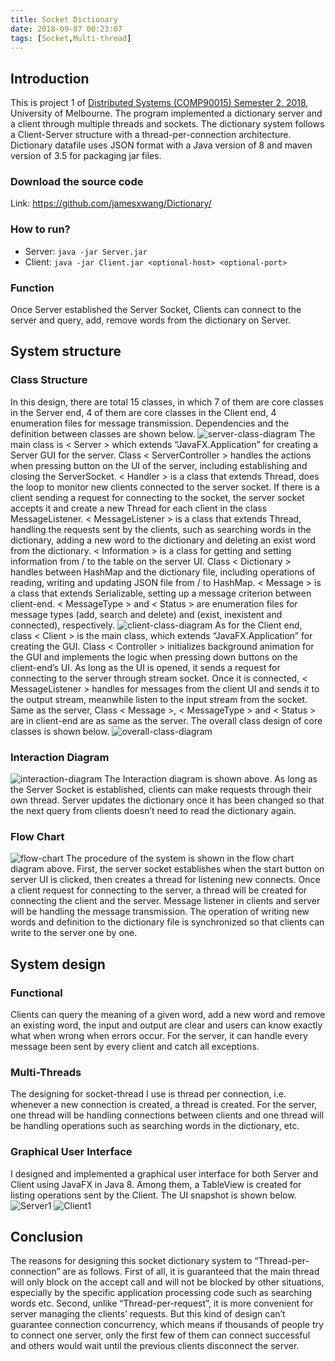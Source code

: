 ```yaml
---
title: Socket Dictionary
date: 2018-09-07 00:23:07
tags: [Socket,Multi-thread]
---
```

## Introduction
This is project 1 of [Distributed Systems (COMP90015) Semester 2, 2018](https://handbook.unimelb.edu.au/2018/subjects/comp90015), University of Melbourne. The program implemented a dictionary server and a client through multiple threads and sockets. The dictionary system follows a Client-Server structure with a thread-per-connection architecture. Dictionary datafile uses JSON format with a Java version of 8 and maven version of 3.5 for packaging jar files.  
### Download the source code
Link: https://github.com/jamesxwang/Dictionary/
<!--more-->

### How to run?
+ Server: `java -jar Server.jar`
+ Client: `java -jar Client.jar <optional-host> <optional-port>` 

### Function
Once Server established the Server Socket, Clients can connect to the server and query, add, remove words from the dictionary on Server.

## System structure
### Class Structure
In this design, there are total 15 classes, in which 7 of them are core classes in the Server end, 4 of them are core classes in the Client end, 4 enumeration files for message transmission. Dependencies and the definition between classes are shown below.
![server-class-diagram](../../../../images/socket/server-class-diagram.png)
The main class is < Server > which extends “JavaFX.Application” for creating a Server GUI for the server. Class < ServerController > handles the actions when pressing button on the UI of the server, including establishing and closing the ServerSocket. < Handler > is a class that extends Thread, does the loop to monitor new clients connected to the server socket. If there is a client sending a request for connecting to the socket, the server socket accepts it and create a new Thread for each client in the class MessageListener. < MessageListener > is a class that extends Thread, handling the requests sent by the clients, such as searching words in the dictionary, adding a new word to the dictionary and deleting an exist word from the dictionary. < Information > is a class for getting and setting information from / to the table on the server UI. Class < Dictionary > handles between HashMap and the dictionary file, including operations of reading, writing and updating JSON file from / to HashMap. < Message > is a class that extends Serializable, setting up a message criterion between client-end. < MessageType > and < Status > are enumeration files for message types (add, search and delete) and (exist, inexistent and connected), respectively.
![client-class-diagram](../../../../images/socket/client-class-diagram.png)
As for the Client end, class < Client > is the main class, which extends “JavaFX.Application” for creating the GUI. Class < Controller > initializes background animation for the GUI and implements the logic when pressing down buttons on the client-end’s UI. As long as the UI is opened, it sends a request for connecting to the server through stream socket. Once it is connected, < MessageListener > handles for messages from the client UI and sends it to the output stream, meanwhile listen to the input stream from the socket. Same as the server, Class < Message >, < MessageType > and < Status > are in client-end are as same as the server. The overall class design of core classes is shown below.
![overall-class-diagram](../../../../images/socket/overall-class-diagram.png)
### Interaction Diagram
![interaction-diagram](../../../../images/socket/interaction-diagram.png)
The Interaction diagram is shown above. As long as the Server Socket is established, clients can make requests through their own thread. Server updates the dictionary once it has been changed so that the next query from clients doesn’t need to read the dictionary again.
### Flow Chart
![flow-chart](../../../../images/socket/flow-chart.png)
The procedure of the system is shown in the flow chart diagram above. First, the server socket establishes when the start button on server UI is clicked, then creates a thread for listening new connects. Once a client request for connecting to the server, a thread will be created for connecting the client and the server. Message listener in clients and server will be handling the message transmission. The operation of writing new words and definition to the dictionary file is synchronized so that clients can write to the server one by one.

## System design
### Functional
Clients can query the meaning of a given word, add a new word and remove an existing word, the input and output are clear and users can know exactly what when wrong when errors occur. For the server, it can handle every message been sent by every client and catch all exceptions.
### Multi-Threads
The designing for socket-thread I use is thread per connection, i.e. whenever a new connection is created, a thread is created. For the server, one thread will be handling connections between clients and one thread will be handling operations such as searching words in the dictionary, etc.
### Graphical User Interface
I designed and implemented a graphical user interface for both Server and Client using JavaFX in Java 8. Among them, a TableView is created for listing operations sent by the Client. The UI snapshot is shown below.
![Server1](../../../../images/socket/Server1.png) 
![Client1](../../../../images/socket/Client1.png) 

## Conclusion
The reasons for designing this socket dictionary system to “Thread-per-connection” are as follows. First of all, it is guaranteed that the main thread will only block on the accept call and will not be blocked by other situations, especially by the specific application processing code such as searching words etc. Second, unlike “Thread-per-request”, it is more convenient for server managing the clients’ requests. But this kind of design can’t guarantee connection concurrency, which means if thousands of people try to connect one server, only the first few of them can connect successful and others would wait until the previous clients disconnect the server.
